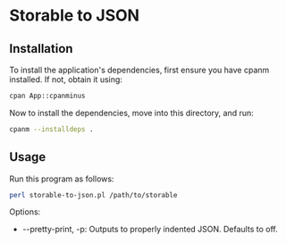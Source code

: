 # Storable to JSON
## Installation
To install the application's dependencies, first ensure you have cpanm installed.
If not, obtain it using:
```bash
cpan App::cpanminus
```

Now to install the dependencies, move into this directory, and run:
```bash
cpanm --installdeps .
```

## Usage
Run this program as follows: 
```bash
perl storable-to-json.pl /path/to/storable
```

Options:
* --pretty-print, -p: Outputs to properly indented JSON. Defaults to off.
